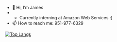 - 👋 Hi, I’m James
- - Currently interning at Amazon Web Services :)
- 📫 How to reach me: 951-977-6329

<!---
profitisthebest/profitisthebest is a ✨ special ✨ repository because its `README.md` (this file) appears on your GitHub profile.
You can click the Preview link to take a look at your changes.
--->

[![Top Langs](https://github-readme-stats.vercel.app/api/top-langs/?username=profitisthebest)](https://github.com/anuraghazra/github-readme-stats)
